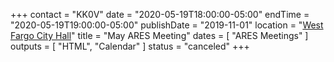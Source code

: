 +++
contact = "KK0V"
date = "2020-05-19T18:00:00-05:00"
endTime = "2020-05-19T19:00:00-05:00"
publishDate = "2019-11-01"
location = "[West Fargo City Hall](/places/west-fargo-city-hall/)"
title = "May ARES Meeting"
dates = [ "ARES Meetings" ]
outputs = [ "HTML", "Calendar" ]
status = "canceled"
+++
